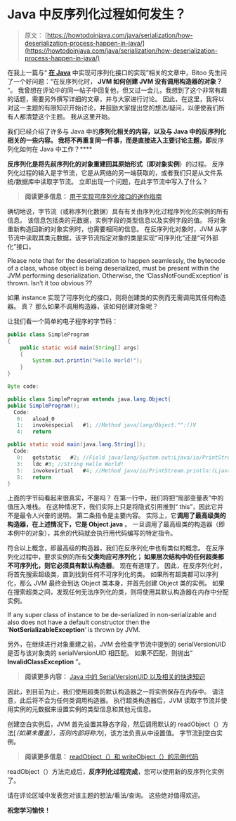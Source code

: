 # Java 中反序列化过程如何发生？

> 原文： [https://howtodoinjava.com/java/serialization/how-deserialization-process-happen-in-java/](https://howtodoinjava.com/java/serialization/how-deserialization-process-happen-in-java/)

在我上一篇与“ [**在 Java**](//howtodoinjava.com/java/serialization/a-mini-guide-for-implementing-serializable-interface-in-java/ "A mini guide for implementing serializable interface in java") 中实现可序列化接口的实现”相关的文章中，Bitoo 先生问了一个好问题：“在反序列化时， **JVM 如何创建 JVM 没有调用构造器的对象？** “。 我曾想在评论中的同一帖子中回复他，但又过一会儿，我想到了这个非常有趣的话题，需要另外撰写详细的文章，并与大家进行讨论。 因此，在这里，我将以对这一主题的有限知识开始讨论，并鼓励大家提出您的想法/疑问，以便使我们所有人都清楚这个主题。 我从这里开始。

我们已经介绍了许多与 Java 中的**序列化相关的内容，以及与 Java 中的反序列化相关的一些内容。 我将不再重复同一件事，而是直接进入主要讨论主题，即**反序列化如何在 Java 中工作？****

**反序列化是将先前序列化的对象重建回其原始形式（即对象实例**）的过程。 反序列化过程的输入是字节流，它是从网络的另一端获取的，或者我们只是从文件系统/数据库中读取字节流。 立即出现一个问题，在此字节流中写入了什么？

> **阅读更多信息：** [用于实现可序列化接口的迷你指南](//howtodoinjava.com/java/serialization/a-mini-guide-for-implementing-serializable-interface-in-java/ "A mini guide for implementing serializable interface in java")

确切地说，字节流（或称序列化数据）具有有关由序列化过程序列化的实例的所有信息。 该信息包括类的元数据，实例字段的类型信息以及实例字段的值。 将对象重新构造回新的对象实例时，也需要相同的信息。 在反序列化对象时，JVM 从字节流中读取其类元数据，该字节流指定对象的类是实现“可序列化”还是“可外部化”接口。

Please note that for the deserialization to happen seamlessly, the bytecode of a class, whose object is being deserialized, must be present within the JVM performing deserialization. Otherwise, the ‘ClassNotFoundException’ is thrown. Isn’t it too obvious ??

如果 instance 实现了可序列化的接口，则将创建类的实例而无需调用其任何构造器。 真？ 那么如果不调用构造器，该如何创建对象呢？

让我们看一个简单的电子程序的字节码：

```java
public class SimpleProgram
{
    public static void main(String[] args)
    {
        System.out.println("Hello World!");
    }
}

Byte code:

public class SimpleProgram extends java.lang.Object{
public SimpleProgram();
  Code:
   0:	aload_0
   1:	invokespecial	#1; //Method java/lang/Object."":()V
   4:	return

public static void main(java.lang.String[]);
  Code:
   0:	getstatic	#2; //Field java/lang/System.out:Ljava/io/PrintStream;
   3:	ldc	#3; //String Hello World!
   5:	invokevirtual	#4; //Method java/io/PrintStream.println:(Ljava/lang/String;)V
   8:	return
}

```

上面的字节码看起来很真实，不是吗？ 在第一行中，我们将把“局部变量表”中的值压入堆栈。 在这种情况下，我们实际上只是将隐式引用推到“ this”，因此它并不是最令人兴奋的说明。 第二条指令是主要内容。 实际上，它**调用了最高级类的构造器，在上述情况下，它是 Object.java** 。 一旦调用了最高级类的构造器（即本例中的对象），其余的代码就会执行用代码编写的特定指令。

符合以上概念，即最高级的构造器，我们在反序列化中也有类似的概念。 在反序列化过程中，要求实例的所有**父类均应可序列化； 如果层次结构中的任何超类都不可序列化，则它必须具有默认构造器**。 现在有道理了。 因此，在反序列化时，将首先搜索超级类，直到找到任何不可序列化的类。 如果所有超类都可以序列化，那么 JVM 最终会到达 Object 类本身，并首先创建 Object 类的实例。 如果在搜索超类之间，发现任何无法序列化的类，则将使用其默认构造器在内存中分配实例。

If any super class of instance to be de-serialized in non-serializable and also does not have a default constructor then the ‘**NotSerializableException**‘ is thrown by JVM.

另外，在继续进行对象重建之前，JVM 会检查字节流中提到的 serialVersionUID 是否与该对象类的 serialVersionUID 相匹配。 如果不匹配，则抛出“ **InvalidClassException** ”。

> **阅读更多内容：** [Java 中的 SerialVersionUID 以及相关的快速知识](//howtodoinjava.com/java/serialization/serialversionuid-in-java-and-related-fast-facts/ "SerialVersionUID in java and related fast facts")

因此，到目前为止，我们使用超类的默认构造器之一将实例保存在内存中。 请注意，此后将不会为任何类调用构造器。 执行超类构造器后，JVM 读取字节流并使用实例的元数据来设置实例的类型信息和其他元信息。

创建空白实例后，JVM 首先设置其静态字段，然后调用默认的 readObject（）方法[*（如果未覆盖），否则内部将称为*]，该方法负责从中设置值。 字节流到空白实例。

> **阅读更多信息：** [readObject（）和 writeObject（）的示例代码](//howtodoinjava.com/java/serialization/transient-keyword-in-java-with-real-time-example/ "read object example")

readObject（）方法完成后，**反序列化过程完成**，您可以使用新的反序列化实例了。

请在评论区域中发表您对该主题的想法/看法/查询。 这些绝对值得欢迎。

**祝您学习愉快！**